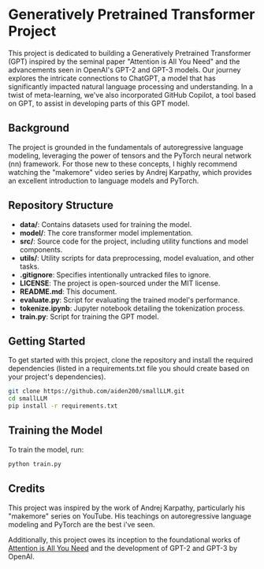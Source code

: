 # Generatively Pretrained Transformer Project

This project is dedicated to building a Generatively Pretrained Transformer (GPT) inspired by the seminal paper "Attention is All You Need" and the advancements seen in OpenAI's GPT-2 and GPT-3 models. Our journey explores the intricate connections to ChatGPT, a model that has significantly impacted natural language processing and understanding. In a twist of meta-learning, we've also incorporated GitHub Copilot, a tool based on GPT, to assist in developing parts of this GPT model.

## Background

The project is grounded in the fundamentals of autoregressive language modeling, leveraging the power of tensors and the PyTorch neural network (nn) framework. For those new to these concepts, I highly recommend watching the "makemore" video series by Andrej Karpathy, which provides an excellent introduction to language models and PyTorch.

## Repository Structure

- **data/**: Contains datasets used for training the model.
- **model/**: The core transformer model implementation.
- **src/**: Source code for the project, including utility functions and model components.
- **utils/**: Utility scripts for data preprocessing, model evaluation, and other tasks.
- **.gitignore**: Specifies intentionally untracked files to ignore.
- **LICENSE**: The project is open-sourced under the MIT license.
- **README.md**: This document.
- **evaluate.py**: Script for evaluating the trained model's performance.
- **tokenize.ipynb**: Jupyter notebook detailing the tokenization process.
- **train.py**: Script for training the GPT model.

## Getting Started

To get started with this project, clone the repository and install the required dependencies (listed in a requirements.txt file you should create based on your project's dependencies).

```bash
git clone https://github.com/aiden200/smallLLM.git
cd smallLLM
pip install -r requirements.txt
```

## Training the Model

To train the model, run:
```bash
python train.py
```

## Credits
This project was inspired by the work of Andrej Karpathy, particularly his "makemore" series on YouTube. His teachings on autoregressive language modeling and PyTorch are the best i've seen.

Additionally, this project owes its inception to the foundational works of [Attention is All You Need](https://arxiv.org/abs/1706.03762) and the development of GPT-2 and GPT-3 by OpenAI.